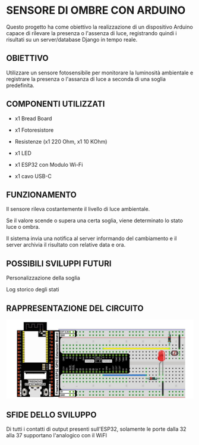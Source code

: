 # SENSORE DI OMBRE CON ARDUINO

Questo progetto ha come obiettivo la realizzazione di un dispositivo Arduino capace di rilevare la presenza o l'assenza di luce, registrando quindi i risultati su un server/database Django in tempo reale.

## OBIETTIVO

Utilizzare un sensore fotosensibile per monitorare la luminosità ambientale e registrare la presenza o l'assanza di luce a seconda di una soglia predefinita.

## COMPONENTI UTILIZZATI

- x1 Bread Board

- x1 Fotoresistore

- Resistenze (x1 220 Ohm, x1 10 KOhm)

- x1 LED

- x1 ESP32 con Modulo Wi-Fi

- x1 cavo USB-C

## FUNZIONAMENTO

Il sensore rileva costantemente il livello di luce ambientale.

Se il valore scende o supera una certa soglia, viene determinato lo stato luce o ombra.

Il sistema invia una notifica al server informando del cambiamento e il server archivia il risultato con relative data e ora.

## POSSIBILI SVILUPPI FUTURI

Personalizzazione della soglia

Log storico degli stati

## RAPPRESENTAZIONE DEL CIRCUITO

![Circuito](Circuito.jpg)

## SFIDE DELLO SVILUPPO

Di tutti i contatti di output presenti sull'ESP32, solamente le porte dalla 32 alla 37 supportano l'analogico con il WiFI


